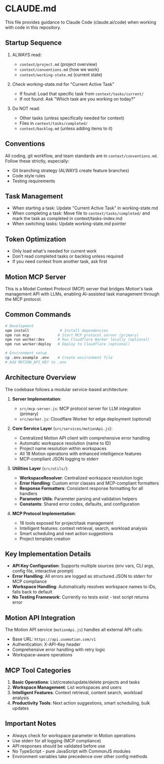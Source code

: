 # CLAUDE.md

This file provides guidance to Claude Code (claude.ai/code) when working with code in this repository.

## Startup Sequence
1. ALWAYS read:
   - `context/project.md` (project overview)
   - `context/conventions.md` (how we work)
   - `context/working-state.md` (current state)

2. Check working-state.md for "Current Active Task"
   - If found: Load that specific task from `context/tasks/current/`
   - If not found: Ask "Which task are you working on today?"

3. Do NOT read:
   - Other tasks (unless specifically needed for context)
   - Files in `context/tasks/completed/`
   - `context/backlog.md` (unless adding items to it)

## Conventions
All coding, git workflow, and team standards are in `context/conventions.md`.
Follow these strictly, especially:
- Git branching strategy (ALWAYS create feature branches)
- Code style rules
- Testing requirements

## Task Management
- When starting a task: Update "Current Active Task" in working-state.md
- When completing a task: Move file to `context/tasks/completed/` and mark the task as completed in context/tasks-index.md
- When switching tasks: Update working-state.md pointer

## Token Optimization
- Only load what's needed for current work
- Don't read completed tasks or backlog unless required
- If you need context from another task, ask first


## Motion MCP Server

This is a Model Context Protocol (MCP) server that bridges Motion's task management API with LLMs, enabling AI-assisted task management through the MCP protocol.

## Common Commands

```bash
# Development
npm install              # Install dependencies
npm run mcp             # Start MCP protocol server (primary)
npm run worker:dev      # Run Cloudflare Worker locally (optional)
npm run worker:deploy   # Deploy to Cloudflare (optional)

# Environment setup
cp .env.example .env    # Create environment file
# Add MOTION_API_KEY to .env
```

## Architecture Overview

The codebase follows a modular service-based architecture:

1. **Server Implementation**:
   - `src/mcp-server.js`: MCP protocol server for LLM integration (primary)
   - `src/worker.js`: Cloudflare Worker for edge deployment (optional)

2. **Core Service Layer** (`src/services/motionApi.js`):
   - Centralized Motion API client with comprehensive error handling
   - Automatic workspace resolution (name to ID)
   - Project name resolution within workspaces
   - All 18 Motion operations with enhanced intelligence features
   - MCP-compliant JSON logging to stderr

3. **Utilities Layer** (`src/utils/`):
   - **WorkspaceResolver**: Centralized workspace resolution logic
   - **Error Handling**: Custom error classes and MCP-compliant formatters
   - **Response Formatters**: Consistent response formatting for all handlers
   - **Parameter Utils**: Parameter parsing and validation helpers
   - **Constants**: Shared error codes, defaults, and configuration

4. **MCP Protocol Implementation**:
   - 18 tools exposed for project/task management
   - Intelligent features: context retrieval, search, workload analysis
   - Smart scheduling and next action suggestions
   - Project template creation

## Key Implementation Details

- **API Key Configuration**: Supports multiple sources (env vars, CLI args, config file, interactive prompt)
- **Error Handling**: All errors are logged as structured JSON to stderr for MCP compliance
- **Workspace Handling**: Automatically resolves workspace names to IDs, falls back to default
- **No Testing Framework**: Currently no tests exist - test script returns error

## Motion API Integration

The Motion API service (`motionApi.js`) handles all external API calls:
- Base URL: `https://api.usemotion.com/v1`
- Authentication: X-API-Key header
- Comprehensive error handling with retry logic
- Workspace-aware operations

## MCP Tool Categories

1. **Basic Operations**: List/create/update/delete projects and tasks
2. **Workspace Management**: List workspaces and users
3. **Intelligent Features**: Context retrieval, content search, workload analysis
4. **Productivity Tools**: Next action suggestions, smart scheduling, bulk updates

## Important Notes

- Always check for workspace parameter in Motion operations
- Use stderr for all logging (MCP compliance)
- API responses should be validated before use
- No TypeScript - pure JavaScript with CommonJS modules
- Environment variables take precedence over other config methods
